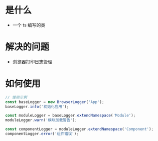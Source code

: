 # 是什么

- 一个 ts 编写的类

# 解决的问题

- 浏览器打印日志管理

# 如何使用

```ts
// 使用示例
const baseLogger = new BrowserLogger('App');
baseLogger.info('初始化应用');

const moduleLogger = baseLogger.extendNamespace('Module');
moduleLogger.warn('模块加载警告');

const componentLogger = moduleLogger.extendNamespace('Component');
componentLogger.error('组件错误');
```